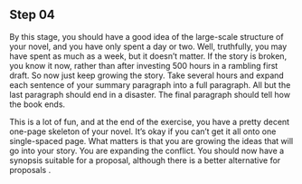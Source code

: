 ## Step 04
By this stage, you should have a good idea of the large-scale structure of your
novel, and you have only spent a day or two. Well, truthfully, you may have
spent as much as a week, but it doesn’t matter. If the story is broken, you know
it now, rather than after investing 500 hours in a rambling first draft. So now
just keep growing the story. Take several hours and expand each sentence of your
summary paragraph into a full paragraph. All but the last paragraph should end
in a disaster. The final paragraph should tell how the book ends.

This is a lot of fun, and at the end of the exercise, you have a pretty decent
one-page skeleton of your novel. It’s okay if you can’t get it all onto one
single-spaced page. What matters is that you are growing the ideas that will go
into your story. You are expanding the conflict. You should now have a synopsis
suitable for a proposal, although there is a better alternative for proposals . 

